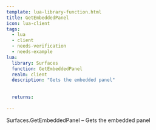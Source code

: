 ```yaml
---
template: lua-library-function.html
title: GetEmbeddedPanel
icon: lua-client
tags:
  - lua
  - client
  - needs-verification
  - needs-example
lua:
  library: Surfaces
  function: GetEmbeddedPanel
  realm: client
  description: "Gets the embedded panel"
  
  
  returns:
    
---
```


<div class="lua__search__keywords">
Surfaces.GetEmbeddedPanel &#x2013; Gets the embedded panel
</div>
